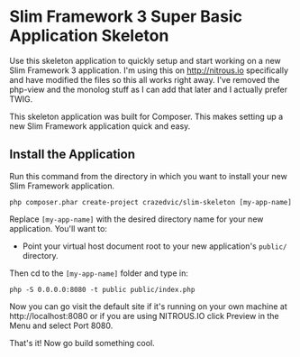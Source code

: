 # Slim Framework 3 Super Basic Application Skeleton

Use this skeleton application to quickly setup and start working on a new Slim Framework 3 application.  I'm using this on http://nitrous.io specifically and have modified the files so this all works right away.  I've removed the php-view and the monolog stuff as I can add that later and I actually prefer TWIG.

This skeleton application was built for Composer. This makes setting up a new Slim Framework application quick and easy.

## Install the Application

Run this command from the directory in which you want to install your new Slim Framework application.

    php composer.phar create-project crazedvic/slim-skeleton [my-app-name]

Replace `[my-app-name]` with the desired directory name for your new application. You'll want to:

* Point your virtual host document root to your new application's `public/` directory.

Then cd to the `[my-app-name]` folder and type in:

    php -S 0.0.0.0:8080 -t public public/index.php

Now you can go visit the default site if it's running on your own machine at http://localhost:8080 or if you are using NITROUS.IO click Preview in the Menu and select Port 8080.

That's it! Now go build something cool.
